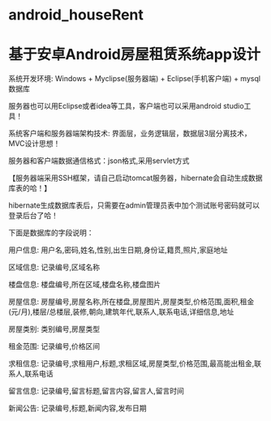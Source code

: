 # android_houseRent
# 基于安卓Android房屋租赁系统app设计

系统开发环境: Windows + Myclipse(服务器端) + Eclipse(手机客户端) + mysql数据库

服务器也可以用Eclipse或者idea等工具，客户端也可以采用android studio工具！

系统客户端和服务器端架构技术: 界面层，业务逻辑层，数据层3层分离技术，MVC设计思想！

服务器和客户端数据通信格式：json格式,采用servlet方式

【服务器端采用SSH框架，请自己启动tomcat服务器，hibernate会自动生成数据库表的哈！】

hibernate生成数据库表后，只需要在admin管理员表中加个测试账号密码就可以登录后台了哈！

下面是数据库的字段说明：

用户信息: 用户名,密码,姓名,性别,出生日期,身份证,籍贯,照片,家庭地址

区域信息: 记录编号,区域名称

楼盘信息: 楼盘编号,所在区域,楼盘名称,楼盘图片

房屋信息: 房屋编号,房屋名称,所在楼盘,房屋图片,房屋类型,价格范围,面积,租金(元/月),楼层/总楼层,装修,朝向,建筑年代,联系人,联系电话,详细信息,地址

房屋类别: 类别编号,房屋类型

租金范围: 记录编号,价格区间

求租信息: 记录编号,求租用户,标题,求租区域,房屋类型,价格范围,最高能出租金,联系人,联系电话

留言信息: 记录编号,留言标题,留言内容,留言人,留言时间

新闻公告: 记录编号,标题,新闻内容,发布日期
